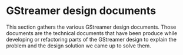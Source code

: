 # GStreamer design documents

This section gathers the various GStreamer design documents.
Those documents are the technical documents that have been produce while
developing or refactoring parts of the GStreamer design to explain the
problem and the design solution we came up to solve them.
